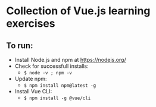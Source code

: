 # Collection of Vue.js learning exercises

## To run:
- Install Node.js and npm at https://nodejs.org/
- Check for successfull installs:
  - `$ node -v ; npm -v`
- Update npm:
  - `$ npm install npm@latest -g`
- Install Vue CLI:
  - `$ npm install -g @vue/cli`
